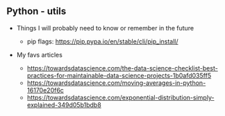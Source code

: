 ## Python - utils

* Things I will probably need to know or remember in the future 

  - pip flags: https://pip.pypa.io/en/stable/cli/pip_install/

* My favs articles

  * https://towardsdatascience.com/the-data-science-checklist-best-practices-for-maintainable-data-science-projects-1b0afd035ff5
  * https://towardsdatascience.com/moving-averages-in-python-16170e20f6c 
  * https://towardsdatascience.com/exponential-distribution-simply-explained-349d05b1bdb8
